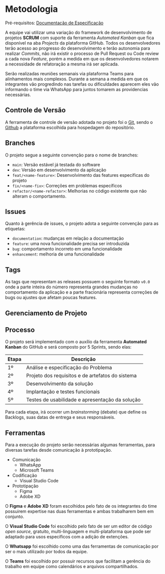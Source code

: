 
# Metodologia

Pré-requisitos: [Documentação de Especificação](/docs/especification.md)

A equipe vai utilizar uma variação do framework de desenvolvimento de projetos **SCRUM** com suporte da ferramenta *Automated Kanban* que fica disponível na aba *Projects* da plataforma GitHub. Todos os desenvolvedores terão acesso ao progresso do desenvolvimento e terão autonomia para realizar *Commits*, não irá existir o processo de Pull Request ou Code review a cada nova *Feature*, porém a medida em que os desenvolvedores notarem a necessidade de refatoração a mesma irá ser aplicada.

Serão realizadas reuniões semanais via plataforma Teams para alinhamentos mais complexos. Durante a semana a medida em que os integrantes vão progredindo nas tarefas ou dificuldades aparecem eles vão informando o time via WhatsApp para juntos tomarem as providencias necessárias.


## Controle de Versão

A ferramenta de controle de versão adotada no projeto foi o [Git](https://git-scm.com/), sendo o [Github](https://github.com) a plataforma escolhida para hospedagem do repositório.

## Branches
O projeto segue a seguinte convenção para o nome de branches:

- `main`: Versão estável já testada do software
- `dev`: Versão em desenvolvimento da aplicação
- `feat/<name-feature>`: Desenvolvimento das features específicas do projeto
- `fix/<name-fix>`: Correções em problemas específicos
- `refactor/<name-refactor>`: Melhorias no código existente que não alteram o comportamento. 

## Issues
Quanto à gerência de issues, o projeto adota a seguinte convenção para as etiquetas:

- `documentation`: mudanças em relação a documentação
- `feature`: uma nova funcionalidade precisa ser introduzida
- `bug`: comportamento incorreto em uma funcionalidade
- `enhancement`: melhoria de uma funcionalidade

## Tags
As tags que representam as releases possuem o seguinte formato `v0.0` onde a parte inteira do número representa grandes mudanças no comportamento da aplicação e a parte fracionária representa correções de bugs ou ajustes que afetam poucas features.

## Gerenciamento de Projeto

## Processo

O projeto será implementado com o auxílio da ferramenta **Automated Kanban** do GitHub e será composto por 5 Sprints, sendo elas:

| Etapa | Descrição |
| --- | --- |
| 1º | Análise e especificação do Problema |
| 2º | Projeto dos requisitos e de artefatos do sistema |
| 3º | Desenvolvimento da solução |
| 4º | Implantação e testes funcionais |
| 5º | Testes de usabilidade e apresentação da solução |

Para cada etapa, irá ocorrer um *brainstorming* (debate) que define os Backlogs, suas datas de entrega e seus responsáveis.

## Ferramentas
Para a execução do projeto serão necessárias algumas ferramentas, para diversas tarefas desde comunicação à prototipação.

- Comunicação
    - WhatsApp
    - Microsoft Teams
- Codificação
    - Visual Studio Code
- Prototipação
    - Figma
    - Adobe XD

O **Figma** e **Adobe XD** foram escolhidos pelo fato de os integrantes do time possuirem expertise nas duas ferramentas e ambas trabalharem bem em conjunto.

O **Visual Studio Code** foi escolhido pelo fato de ser um editor de código *open source*, gratuito, multi-linguagem e multi-plataforma que pode ser adaptado para usos específicos com a adição de extenções.

O **Whatsapp** foi escolhido como uma das ferramentas de comunicação por ser o mais utilizado por todos da equipe.

O **Teams** foi escolhido por possuir recursos que facilitam a gerência do trabalho em equipe como calendários e arquivos compartilhados.
